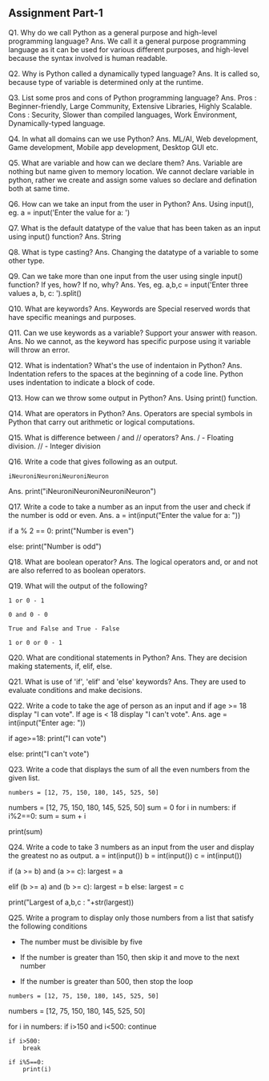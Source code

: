 ## Assignment Part-1
Q1. Why do we call Python as a general purpose and high-level programming language?
Ans. We call it a general purpose programming language as it can be used for various different purposes, and high-level because the syntax involved is human readable.

Q2. Why is Python called a dynamically typed language?
Ans. It is called so, because type of variable is determined only at the runtime.

Q3. List some pros and cons of Python programming language?
Ans. 
Pros : Beginner-friendly, Large Community, Extensive Libraries, Highly Scalable.
Cons : Security, Slower than compiled languages, Work Environment, Dynamically-typed language.

Q4. In what all domains can we use Python?
Ans. ML/AI, Web development, Game development, Mobile app development, Desktop GUI etc.

Q5. What are variable and how can we declare them?
Ans. Variable are nothing but name given to memory location. We cannot declare variable in python, rather we create and assign some values so declare and defination both at same time.

Q6. How can we take an input from the user in Python?
Ans. Using input(), eg. a = input('Enter the value for a: ')

Q7. What is the default datatype of the value that has been taken as an input using input() function?
Ans. String

Q8. What is type casting?
Ans. Changing the datatype of a variable to some other type.

Q9. Can we take more than one input from the user using single input() function? If yes, how? If no, why?
Ans. Yes, eg. a,b,c = input('Enter three values a, b, c: ').split()

Q10. What are keywords?
Ans. Keywords are Special reserved words that have specific meanings and purposes.

Q11. Can we use keywords as a variable? Support your answer with reason.
Ans. No we cannot, as the keyword has specific purpose using it variable will throw an error.

Q12. What is indentation? What's the use of indentaion in Python?
Ans. Indentation refers to the spaces at the beginning of a code line. Python uses indentation to indicate a block of code.

Q13. How can we throw some output in Python?
Ans. Using print() function.

Q14. What are operators in Python?
Ans. Operators are special symbols in Python that carry out arithmetic or logical computations.

Q15. What is difference between / and // operators?
Ans. / - Floating division. // - Integer division

Q16. Write a code that gives following as an output.
```
iNeuroniNeuroniNeuroniNeuron
```
Ans. print("iNeuroniNeuroniNeuroniNeuron")

Q17. Write a code to take a number as an input from the user and check if the number is odd or even.
Ans. 
a = int(input("Enter the value for a: "))

if a % 2 == 0:
	print("Number is even")

else:
	print("Number is odd")	
	

Q18. What are boolean operator?
Ans. The logical operators and, or and not are also referred to as boolean operators.

Q19. What will the output of the following?
```
1 or 0 - 1

0 and 0 - 0

True and False and True - False

1 or 0 or 0 - 1
```

Q20. What are conditional statements in Python?
Ans. They are decision making statements, if, elif, else.

Q21. What is use of 'if', 'elif' and 'else' keywords?
Ans. They are used to evaluate conditions and make decisions.	

Q22. Write a code to take the age of person as an input and if age >= 18 display "I can vote". If age is < 18 display "I can't vote".
Ans. 
age = int(input("Enter age: "))

if age>=18:
	print("I can vote")

else:
	print("I can't vote")


Q23. Write a code that displays the sum of all the even numbers from the given list.
```
numbers = [12, 75, 150, 180, 145, 525, 50]
```
numbers = [12, 75, 150, 180, 145, 525, 50]
sum = 0
for i in numbers:
    if i%2==0:
        sum = sum + i

print(sum)

Q24. Write a code to take 3 numbers as an input from the user and display the greatest no as output.
a = int(input())
b = int(input())
c = int(input())

if (a >= b) and (a >= c):
    largest = a
  
elif (b >= a) and (b >= c):
    largest = b
else:
    largest = c

print("Largest of a,b,c : "+str(largest))  


Q25. Write a program to display only those numbers from a list that satisfy the following conditions

- The number must be divisible by five

- If the number is greater than 150, then skip it and move to the next number

- If the number is greater than 500, then stop the loop
```
numbers = [12, 75, 150, 180, 145, 525, 50]
```
numbers = [12, 75, 150, 180, 145, 525, 50]

for i in numbers:
    if i>150 and i<500:
        continue

    if i>500:
        break

    if i%5==0:
        print(i)


